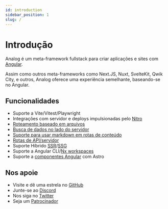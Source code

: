 ```yaml
---
id: introduction
sidebar_position: 1
slug: /
---
```


# Introdução

Analog é um meta-framework fullstack para criar aplicações e sites com [Angular](https://angular.dev).

Assim como outros meta-frameworks como Next.JS, Nuxt, SvelteKit, Qwik City, e outros, Analog oferece uma experiência semelhante, baseando-se no Angular.

## Funcionalidades

- Suporte a Vite/Vitest/Playwright
- Integrações com servidor e deploys impulsionadas pelo [Nitro](https://nitro.unjs.io)
- [Roteamento baseado em arquivos](/docs/features/routing/overview)
- [Busca de dados no lado do servidor](/docs/features/data-fetching/server-side-data-fetching)
- [Suporte para usar markdown em rotas de conteúdo](/docs/features/routing/content)
- [Rotas de API/servidor](/docs/features/api/overview)
- Suporte Híbrido [SSR](/docs/features/server/server-side-rendering)/[SSG](/docs/features/server/static-site-generation)
- Suporte a Angular CLI/[Nx workspaces](/docs/integrations/nx)
- Suporte a [componentes Angular](/docs/packages/astro-angular/overview) com Astro

## Nos apoie

- Visite e dê uma estrela no [GitHub](https://github.com/analogjs/analog)
- Junte-se ao [Discord](https://chat.analogjs.org)
- Nos siga no [Twitter](https://twitter.com/analogjs)
- Seja um [Patrocinador](/docs/sponsoring)

